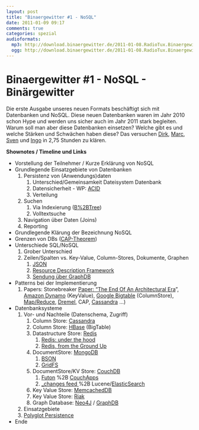 ```yaml
---
layout: post
title: "Binaergewitter #1 - NoSQL"
date: 2011-01-09 09:17
comments: true
categories: spezial
audioformats:
  mp3: http://download.binaergewitter.de/2011-01-08.RadioTux.Binaergewitter.NoSQL.mp3
  ogg: http://download.binaergewitter.de/2011-01-08.RadioTux.Binaergewitter.NoSQL.ogg
---
```

# Binaergewitter #1 - NoSQL - Binärgewitter

Die erste Ausgabe unseres neuen Formats beschäftigt sich mit Datenbanken und NoSQL. Diese neuen Datenbanken waren im Jahr 2010 schon Hype und werden uns sicher auch im Jahr 2011 stark begleiten. Warum soll man aber diese Datenbanken einsetzen? Welche gibt es und welche Stärken und Schwächen haben diese? Das versuchen [Dirk][1], [Marc][2], [Sven][3] und [Ingo][4] in 2,75 Stunden zu klären.

**Shownotes / Timeline und Links**

*   Vorstellung der Teilnehmer / Kurze Erklärung von NoSQL 
*   Grundlegende Einsatzgebiete von Datenbanken 
    1.  Persistenz von (Anwendungs)daten 
        1.  Unterschied/Gemeinsamkeit Dateisystem  Datenbank
        2.  Datensicherheit - WP: [ACID][5]
        3.  Verteilung
    2.  Suchen 
        1.  Via Indexierung ([B%2BTree][6])
        2.  Volltextsuche
    3.  Navigation über Daten (Joins)
    4.  Reporting
*   Grundlegende Klärung der Bezeichnung NoSQL
*   Grenzen von DBs ([CAP-Theorem][7])
*   Unterschiede SQL/NoSQL 
    1.  Grober Unterschied
    2.  Zeilen/Spalten vs. Key-Value, Column-Stores, Dokumente, Graphen 
        1.  [JSON][8]
        2.  [Resource Description Framework][9]
        3.  [Sendung über GraphDB][10]
*   Patterns bei der Implementierung 
    1.  Papers: Stonebreaker [Paper: “The End Of An Architectural Era][11]”, [Amazon Dynamo][12] (KeyValue), [Google Bigtable][13] (ColumnStore), [Map/Reduce][14], [Dremel][15], CAP, [Cassandra][16] …)
*   Datenbanksysteme 
    1.  Vor- und Nachteile (Datenschema, Zugriff) 
        1.  Column Store: [Cassandra][17]
        2.  Column Store: [HBase][18] (BigTable)
        3.  Datastructure Store: [Redis][19] 
            1.  [Redis: under the hood][20]
            2.  [Redis, from the Ground Up][21]
        4.  DocumentStore: [MongoDB][22] 
            1.  [BSON][23]
            2.  [GridFS][24]
        5.  DocumentStore/KV Store: [CouchDB ][25] 
            1.  [Futon][26] %2B [CouchApps][27]
            2.  [_changes feed ][28]%2B Lucene/[ElasticSearch][29]
        6.  Key Value Store: [MemcachedDB][30]
        7.  Key Value Store: [Riak][31] 
        8.  Graph Database: [Neo4J][32] / [GraphDB][33]
    2.  Einsatzgebiete 
    3.  [Polyglot Persistence][34]
*   Ende

 [1]: http://twitter.com/ddeimeke
 [2]: http://twitter.com/rb2k
 [3]: http://twitter.com/pfleidi
 [4]: http://twitter.com/radiotux
 [5]: http://en.wikipedia.org/wiki/ACID
 [6]: http://de.wikipedia.org/wiki/B%2B-Baum
 [7]: http://de.wikipedia.org/wiki/CAP-Theorem
 [8]: http://de.wikipedia.org/wiki/JSON
 [9]: http://de.wikipedia.org/wiki/Resource_Description_Framework
 [10]: http://blog.radiotux.de/2010/12/13/sendung-graphdb/
 [11]: http://highscalability.com/blog/2009/4/16/paper-the-end-of-an-architectural-era-its-time-for-a-complet.html
 [12]: http://s3.amazonaws.com/AllThingsDistributed/sosp/amazon-dynamo-sosp2007.pdf
 [13]: http://static.googleusercontent.com/external_content/untrusted_dlcp/labs.google.com/en//papers/bigtable-osdi06.pdf
 [14]: http://de.wikipedia.org/wiki/MapReduce
 [15]: http://www.google.com/research/pubs/pub36632.html
 [16]: http://www.cs.cornell.edu/projects/ladis2009/papers/lakshman-ladis2009.pdf
 [17]: http://cassandra.apache.org/
 [18]: http://hbase.apache.org/
 [19]: http://redis.io/
 [20]: http://www.pauladamsmith.com/articles/redis_under_the_hood.html
 [21]: http://blog.mjrusso.com/2010/10/17/redis-from-the-ground-up.html
 [22]: http://www.mongodb.org/
 [23]: http://bsonspec.org/
 [24]: http://www.mongodb.org/display/DOCS/GridFS%2BSpecification
 [25]: http://couchdb.apache.org/
 [26]: http://couchdb.apache.org/screenshots.html
 [27]: http://couchapp.org/page/index
 [28]: http://guide.couchdb.org/draft/notifications.html
 [29]: http://www.elasticsearch.com/
 [30]: http://memcachedb.org/
 [31]: http://basho.com/Riak.html
 [32]: http://neo4j.org
 [33]: http://www.sones.com/
 [34]: http://codemonkeyism.com/nosql-polyglott-persistence/
